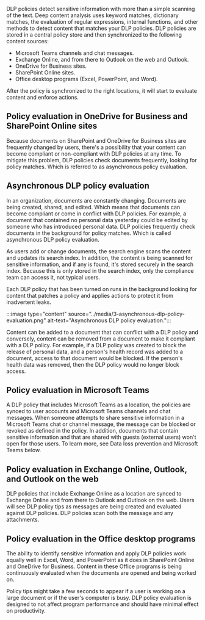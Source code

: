 DLP policies detect sensitive information with more than a simple scanning of the text. Deep content analysis uses keyword matches, dictionary matches, the evaluation of regular expressions, internal functions, and other methods to detect content that matches your DLP policies. DLP policies are stored in a central policy store and then synchronized to the following content sources:

- Microsoft Teams channels and chat messages.
- Exchange Online, and from there to Outlook on the web and Outlook.
- OneDrive for Business sites.
- SharePoint Online sites.
- Office desktop programs (Excel, PowerPoint, and Word).

After the policy is synchronized to the right locations, it will start to evaluate content and enforce actions.

## Policy evaluation in OneDrive for Business and SharePoint Online sites

Because documents on SharePoint and OneDrive for Business sites are frequently changed by users, there's a possibility that your content can become compliant or non-compliant with DLP policies at any time. To mitigate this problem, DLP policies check documents frequently, looking for policy matches. Which is referred to as asynchronous policy evaluation.

## Asynchronous DLP policy evaluation

In an organization, documents are constantly changing. Documents are being created, shared, and edited. Which means that documents can become compliant or come in conflict with DLP policies. For example, a document that contained no personal data yesterday could be edited by someone who has introduced personal data. DLP policies frequently check documents in the background for policy matches. Which is called asynchronous DLP policy evaluation.

As users add or change documents, the search engine scans the content and updates its search index. In addition, the content is being scanned for sensitive information, and if any is found, it's stored securely in the search index. Because this is only stored in the search index, only the compliance team can access it, not typical users.

Each DLP policy that has been turned on runs in the background looking for content that patches a policy and applies actions to protect it from inadvertent leaks.

:::image type="content" source="../media/3-asynchronous-dlp-policy-evaluation.png" alt-text="Asynchronous DLP policy evaluation.":::

Content can be added to a document that can conflict with a DLP policy and conversely, content can be removed from a document to make it compliant with a DLP policy. For example, if a DLP policy was created to block the release of personal data, and a person's health record was added to a document, access to that document would be blocked. If the person's health data was removed, then the DLP policy would no longer block access.

## Policy evaluation in Microsoft Teams

A DLP policy that includes Microsoft Teams as a location, the policies are synced to user accounts and Microsoft Teams channels and chat messages. When someone attempts to share sensitive information in a Microsoft Teams chat or channel message, the message can be blocked or revoked as defined in the policy. In addition, documents that contain sensitive information and that are shared with guests (external users) won't open for those users. To learn more, see Data loss prevention and Microsoft Teams below.

## Policy evaluation in Exchange Online, Outlook, and Outlook on the web

DLP policies that include Exchange Online as a location are synced to Exchange Online and from there to Outlook and Outlook on the web. Users will see DLP policy tips as messages are being created and evaluated against DLP policies. DLP policies scan both the message and any attachments.

## Policy evaluation in the Office desktop programs

The ability to identify sensitive information and apply DLP policies work equally well in Excel, Word, and PowerPoint as it does in SharePoint Online and OneDrive for Business. Content in these Office programs is being continuously evaluated when the documents are opened and being worked on.

Policy tips might take a few seconds to appear if a user is working on a large document or if the user's computer is busy. DLP policy evaluation is designed to not affect program performance and should have minimal effect on productivity.
